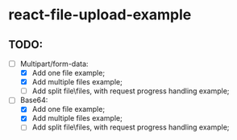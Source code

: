 # react-file-upload-example

## TODO:

- [ ] Multipart/form-data:
  - [x] Add one file example;
  - [x] Add multiple files example;
  - [ ] Add split file\files, with request progress handling example;
- [ ] Base64:
  - [x] Add one file example;
  - [x] Add multiple files example;
  - [ ] Add split file\files, with request progress handling example;
